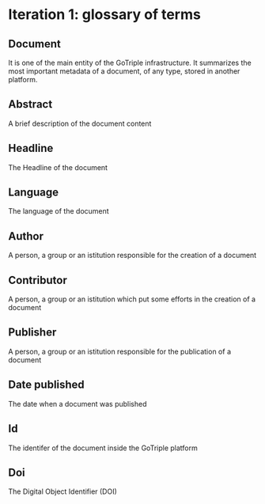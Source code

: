 # Iteration 1: glossary of terms

## Document
It is one of the main entity of the GoTriple infrastructure. It summarizes the most important metadata of a document, of any type, stored in another platform.

## Abstract
A brief description of the document content

## Headline
The Headline of the document

## Language
The language of the document

## Author
A person, a group or an istitution responsible for the creation of a document

## Contributor
A person, a group or an istitution which put some efforts in the creation of a document

## Publisher
A person, a group or an istitution responsible for the publication of a document

## Date published
The date when a document was published

## Id
The identifer of the document inside the GoTriple platform

## Doi
The Digital Object Identifier (DOI)
